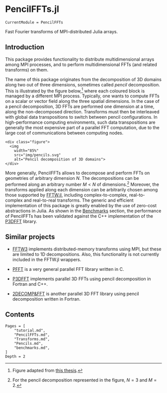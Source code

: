 # PencilFFTs.jl

```@meta
CurrentModule = PencilFFTs
```

Fast Fourier transforms of MPI-distributed Julia arrays.

## Introduction

This package provides functionality to distribute multidimensional arrays among
MPI processes, and to perform multidimensional FFTs (and related transforms) on
them.

The name of this package originates from the decomposition of 3D domains along
two out of three dimensions, sometimes called *pencil* decomposition.
This is illustrated by the figure below,[^1]
where each coloured block is managed by a different MPI process.
Typically, one wants to compute FFTs on a scalar or vector field along the
three spatial dimensions.
In the case of a pencil decomposition, 3D FFTs are performed one dimension at
a time, along the non-decomposed direction.
Transforms must then be interleaved with global data transpositions to switch
between pencil configurations.
In high-performance computing environments, such data transpositions are
generally the most expensive part of a parallel FFT computation, due to the
large cost of communications between computing nodes.

```@raw html
<div class="figure">
  <img
    width="85%"
    src="img/pencils.svg"
    alt="Pencil decomposition of 3D domains">
</div>
```

More generally, PencilFFTs allows to decompose and perform FFTs on geometries
of arbitrary dimension $N$.
The decompositions can be performed along an arbitrary number $M < N$ of
dimensions.[^2]
Moreover, the transforms applied along each dimension can be arbitrarily chosen
among those supported by [FFTW.jl](https://github.com/JuliaMath/FFTW.jl),
including complex-to-complex, real-to-complex and real-to-real transforms.
The generic and efficient implementation of this package is greatly enabled by
the use of zero-cost abstractions in Julia.
As shown in the [Benchmarks](@ref) section, the performance of PencilFFTs has
been validated against the C++ implementation of the
[P3DFFT](https://www.p3dfft.net) library.

## Similar projects

- [FFTW3](http://fftw.org/doc/Distributed_002dmemory-FFTW-with-MPI.html#Distributed_002dmemory-FFTW-with-MPI)
  implements distributed-memory transforms using MPI, but these are limited to
  1D decompositions.
  Also, this functionality is not currently included in the FFTW.jl wrappers.

- [PFFT](https://www-user.tu-chemnitz.de/~potts/workgroup/pippig/software.php.en#pfft)
  is a very general parallel FFT library written in C.

- [P3DFFT](https://www.p3dfft.net) implements parallel 3D FFTs using pencil
  decomposition in Fortran and C++.

- [2DECOMP&FFT](http://www.2decomp.org) is another parallel 3D FFT library
  using pencil decomposition written in Fortran.

## Contents

```@contents
Pages = [
    "tutorial.md",
    "PencilFFTs.md",
    "Transforms.md",
    "Pencils.md",
    "benchmarks.md",
]
Depth = 2
```

[^1]:
    Figure adapted from [this thesis](https://hal.archives-ouvertes.fr/tel-02084215v1).

[^2]:
    For the pencil decomposition represented in the figure, $N = 3$ and $M = 2$.
